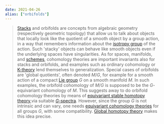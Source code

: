 ```yaml
---
date: 2021-04-26
alias: ["orbifolds"]
---
```


> [Stacks](Stacks.md) and orbifolds are concepts from algebraic geometry (respectively geometric topology) that allow us to talk about objects that locally look like the quotient of a smooth object by a group action, in a way that remembers information about the [isotropy group](isotropy%20group) of the action.  Such 'stacky' objects can behave like smooth objects  even  if  the  underlying  spaces  have  singularities.   As  for  spaces,  manifolds, and [schemes](scheme.md), cohomology theories are important invariants also for stacks and orbifolds, and examples such as ordinary cohomology or [K-theory](K-Theory.md) lend themselves to generalization.  Special cases of orbifolds are 'global quotients', often denoted $M/G$, for example for a smooth action of a compact [Lie group](Lie%20group) $G$ on a smooth manifold $M$.  In such examples, the orbifold cohomology of $M/G$ is supposed to be the $G$-equivariant cohomology of $M$.  This suggests away to do orbifold cohomology theories by means of [equivariant stable homotopy theory](equivariant%20stable%20homotopy%20theory),via suitable [$G$-spectra](Spectra.md).  However, since the group $G$ is not intrinsic and can vary, one needs [equivariant cohomology theories](equivariant%20cohomology%20theory) for all groups $G$, with some compatibility.  [Global homotopy theory](Global%20homotopy%20theory) makes this idea precise.
